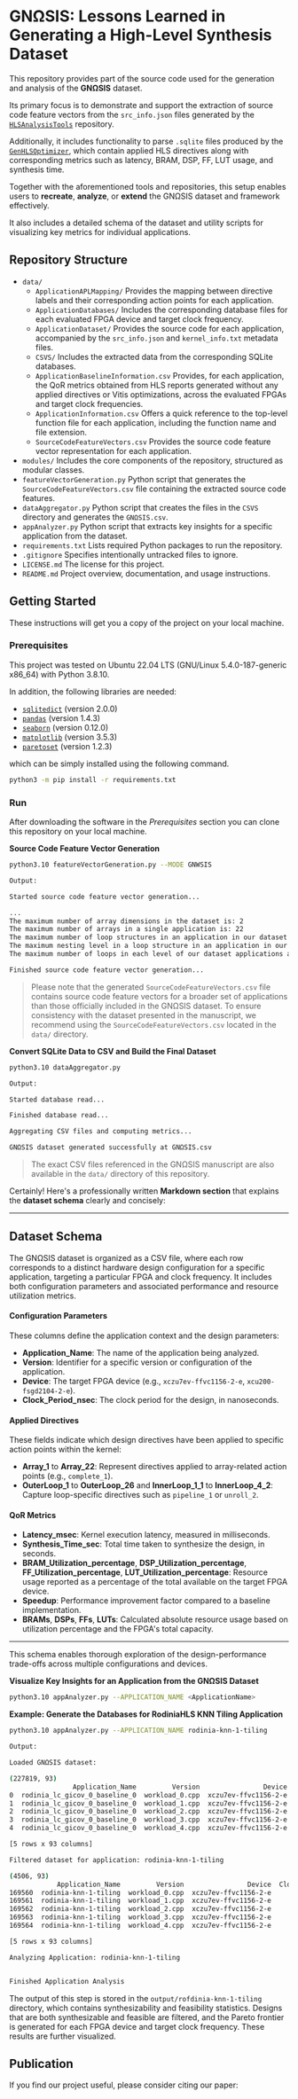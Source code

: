 # GNΩSIS: Lessons Learned in Generating a High-Level Synthesis Dataset

This repository provides part of the source code used for the generation and analysis of the **GNΩSIS** dataset.

Its primary focus is to demonstrate and support the extraction of source code feature vectors from the `src_info.json` files generated by the [`HLSAnalysisTools`](https://github.com/aferikoglou/HLSAnalysisTools) repository.

Additionally, it includes functionality to parse `.sqlite` files produced by the [`GenHLSOptimizer`](https://github.com/aferikoglou/GenHLSOptimizer), which contain applied HLS directives along with corresponding metrics such as latency, BRAM, DSP, FF, LUT usage, and synthesis time.

Together with the aforementioned tools and repositories, this setup enables users to **recreate**, **analyze**, or **extend** the GNΩSIS dataset and framework effectively.

It also includes a detailed schema of the dataset and utility scripts for visualizing key metrics for individual applications.

## Repository Structure

- `data/`
  - `ApplicationAPLMapping/` Provides the mapping between directive labels and their corresponding action points for each application.
  - `ApplicationDatabases/` Includes the corresponding database files for each evaluated FPGA device and target clock frequency.
  - `ApplicationDataset/` Provides the source code for each application, accompanied by the `src_info.json` and `kernel_info.txt` metadata files.
  - `CSVS/` Includes the extracted data from the corresponding SQLite databases.
  - `ApplicationBaselineInformation.csv` Provides, for each application, the QoR metrics obtained from HLS reports generated without any applied directives or Vitis optimizations, across the evaluated FPGAs and target clock frequencies.
  - `ApplicationInformation.csv` Offers a quick reference to the top-level function file for each application, including the function name and file extension.
  - `SourceCodeFeatureVectors.csv` Provides the source code feature vector representation for each application.
- `modules/` Includes the core components of the repository, structured as modular classes.
- `featureVectorGeneration.py` Python script that generates the `SourceCodeFeatureVectors.csv` file containing the extracted source code features.
- `dataAggregator.py` Python script that creates the files in the `CSVS` directory and generates the `GNΩSIS.csv`.
- `appAnalyzer.py` Python script that extracts key insights for a specific application from the dataset.
- `requirements.txt` Lists required Python packages to run the repository.
- `.gitignore` Specifies intentionally untracked files to ignore.
- `LICENSE.md` The license for this project.
- `README.md` Project overview, documentation, and usage instructions.

## Getting Started

These instructions will get you a copy of the project on your local machine.

### Prerequisites

This project was tested on Ubuntu 22.04 LTS (GNU/Linux 5.4.0-187-generic x86_64) with Python 3.8.10.

In addition, the following libraries are needed:

* [`sqlitedict`](https://pypi.org/project/sqldict/) (version 2.0.0)
* [`pandas`](https://pypi.org/project/pandas/) (version 1.4.3)
* [`seaborn`](https://pypi.org/project/seaborn/) (version 0.12.0)
* [`matplotlib`](https://pypi.org/project/matplotlib/) (version 3.5.3)
* [`paretoset`](https://pypi.org/project/paretoset/) (version 1.2.3)

which can be simply installed using the following command.

```bash
python3 -m pip install -r requirements.txt
```

### Run

After downloading the software in the *Prerequisites* section you can clone this repository on your local machine.

**Source Code Feature Vector Generation**

```bash
python3.10 featureVectorGeneration.py --MODE GNWSIS

Output:

Started source code feature vector generation...

...
The maximum number of array dimensions in the dataset is: 2
The maximum number of arrays in a single application is: 22
The maximum number of loop structures in an application in our dataset is 26
The maximum nesting level in a loop structure in an application in our dataset is 5
The maximum number of loops in each level of our dataset applications are [26, 16, 7, 5, 2]

Finished source code feature vector generation...

```

> Please note that the generated `SourceCodeFeatureVectors.csv` file contains source code feature vectors for a broader set of applications than those officially included in the GNΩSIS dataset. To ensure consistency with the dataset presented in the manuscript, we recommend using the `SourceCodeFeatureVectors.csv` located in the `data/` directory.

**Convert SQLite Data to CSV and Build the Final Dataset**

```bash
python3.10 dataAggregator.py

Output:

Started database read...

Finished database read...

Aggregating CSV files and computing metrics...

GNΩSIS dataset generated successfully at GNΩSIS.csv

```

> The exact CSV files referenced in the GNΩSIS manuscript are also available in the `data/` directory of this repository.

Certainly! Here's a professionally written **Markdown section** that explains the **dataset schema** clearly and concisely:

---

## Dataset Schema

The GNΩSIS dataset is organized as a CSV file, where each row corresponds to a distinct hardware design configuration for a specific application, targeting a particular FPGA and clock frequency. It includes both configuration parameters and associated performance and resource utilization metrics.

#### Configuration Parameters

These columns define the application context and the design parameters:

* **Application\_Name**: The name of the application being analyzed.
* **Version**: Identifier for a specific version or configuration of the application.
* **Device**: The target FPGA device (e.g., `xczu7ev-ffvc1156-2-e`, `xcu200-fsgd2104-2-e`).
* **Clock\_Period\_nsec**: The clock period for the design, in nanoseconds.

####  Applied Directives

These fields indicate which design directives have been applied to specific action points within the kernel:

* **Array\_1** to **Array\_22**: Represent directives applied to array-related action points (e.g., `complete_1`).
* **OuterLoop\_1** to **OuterLoop\_26** and **InnerLoop\_1\_1** to **InnerLoop\_4\_2**: Capture loop-specific directives such as `pipeline_1` or `unroll_2`.

#### QoR Metrics

* **Latency\_msec**: Kernel execution latency, measured in milliseconds.
* **Synthesis\_Time\_sec**: Total time taken to synthesize the design, in seconds.
* **BRAM\_Utilization\_percentage**, **DSP\_Utilization\_percentage**, **FF\_Utilization\_percentage**, **LUT\_Utilization\_percentage**: Resource usage reported as a percentage of the total available on the target FPGA device.
* **Speedup**: Performance improvement factor compared to a baseline implementation.
* **BRAMs**, **DSPs**, **FFs**, **LUTs**: Calculated absolute resource usage based on utilization percentage and the FPGA's total capacity.

---

This schema enables thorough exploration of the design-performance trade-offs across multiple configurations and devices.


**Visualize Key Insights for an Application from the GNΩSIS Dataset**

```bash
python3.10 appAnalyzer.py --APPLICATION_NAME <ApplicationName>
```

**Example: Generate the Databases for RodiniaHLS KNN Tiling Application**

```bash
python3.10 appAnalyzer.py --APPLICATION_NAME rodinia-knn-1-tiling

Output:

Loaded GNΩSIS dataset:

(227819, 93)
                Application_Name         Version                Device  Clock_Period_nsec     Array_1     Array_2  ... LUT_Utilization_percentage Speedup BRAMs DSPs FFs LUTs
0  rodinia_lc_gicov_0_baseline_0  workload_0.cpp  xczu7ev-ffvc1156-2-e               10.0  cyclic_2_2   block_8_2  ...                        101     NaN   NaN  NaN NaN  NaN
1  rodinia_lc_gicov_0_baseline_0  workload_1.cpp  xczu7ev-ffvc1156-2-e               10.0   block_4_2  cyclic_4_2  ...                        101     NaN   NaN  NaN NaN  NaN
2  rodinia_lc_gicov_0_baseline_0  workload_2.cpp  xczu7ev-ffvc1156-2-e               10.0   block_2_2   block_8_2  ...                        101     NaN   NaN  NaN NaN  NaN
3  rodinia_lc_gicov_0_baseline_0  workload_3.cpp  xczu7ev-ffvc1156-2-e               10.0  complete_2  complete_2  ...                        101     NaN   NaN  NaN NaN  NaN
4  rodinia_lc_gicov_0_baseline_0  workload_4.cpp  xczu7ev-ffvc1156-2-e               10.0  cyclic_4_2   block_2_2  ...                        101     NaN   NaN  NaN NaN  NaN

[5 rows x 93 columns]

Filtered dataset for application: rodinia-knn-1-tiling

(4506, 93)
            Application_Name         Version                Device  Clock_Period_nsec      Array_1  ...   Speedup BRAMs  DSPs      FFs     LUTs
169560  rodinia-knn-1-tiling  workload_0.cpp  xczu7ev-ffvc1156-2-e               10.0  cyclic_16_1  ...  1.938975  18.0  17.0   4608.0   4608.0
169561  rodinia-knn-1-tiling  workload_1.cpp  xczu7ev-ffvc1156-2-e               10.0    block_8_1  ...  8.105651  31.0  17.0   4608.0   6912.0
169562  rodinia-knn-1-tiling  workload_2.cpp  xczu7ev-ffvc1156-2-e               10.0  block_128_1  ...  4.495155   6.0  17.0  73728.0  16128.0
169563  rodinia-knn-1-tiling  workload_3.cpp  xczu7ev-ffvc1156-2-e               10.0    block_2_1  ...  2.081211   6.0  17.0   9216.0  16128.0
169564  rodinia-knn-1-tiling  workload_4.cpp  xczu7ev-ffvc1156-2-e               10.0    block_8_1  ...  1.759654  18.0  17.0  36864.0  16128.0

[5 rows x 93 columns]

Analyzing Application: rodinia-knn-1-tiling


Finished Application Analysis

```

The output of this step is stored in the `output/rofdinia-knn-1-tiling` directory, which contains synthesizability and feasibility statistics. Designs that are both synthesizable and feasible are filtered, and the Pareto frontier is generated for each FPGA device and target clock frequency. These results are further visualized.

## Publication

If you find our project useful, please consider citing our paper:

```bash

```
